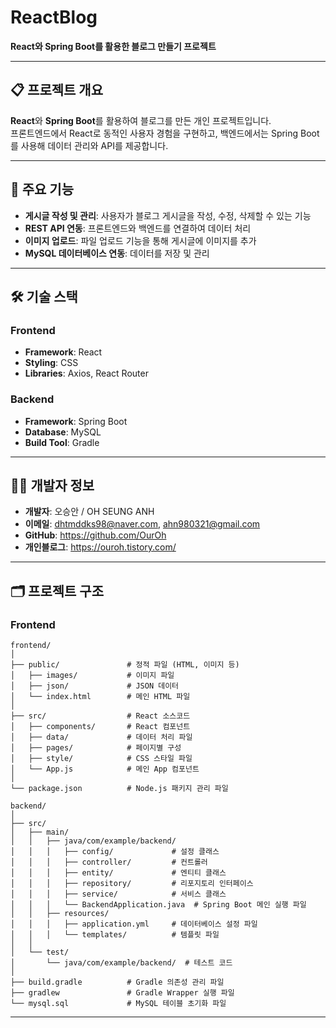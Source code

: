 # ReactBlog  
**React와 Spring Boot를 활용한 블로그 만들기 프로젝트**  

---

## 📋 프로젝트 개요  
**React**와 **Spring Boot**를 활용하여 블로그를 만든 개인 프로젝트입니다.  
프론트엔드에서 React로 동적인 사용자 경험을 구현하고, 백엔드에서는 Spring Boot를 사용해 데이터 관리와 API를 제공합니다.

---

## 🚀 주요 기능  
- **게시글 작성 및 관리**: 사용자가 블로그 게시글을 작성, 수정, 삭제할 수 있는 기능  
- **REST API 연동**: 프론트엔드와 백엔드를 연결하여 데이터 처리  
- **이미지 업로드**: 파일 업로드 기능을 통해 게시글에 이미지를 추가  
- **MySQL 데이터베이스 연동**: 데이터를 저장 및 관리  

---

## 🛠️ 기술 스택  

### **Frontend**  
- **Framework**: React  
- **Styling**: CSS  
- **Libraries**: Axios, React Router  

### **Backend**  
- **Framework**: Spring Boot  
- **Database**: MySQL  
- **Build Tool**: Gradle  

---

## 🧑‍💻 개발자 정보  
- **개발자**: 오승안 / OH SEUNG ANH 
- **이메일**: dhtmddks98@naver.com, ahn980321@gmail.com
- **GitHub**: https://github.com/OurOh
- **개인블로그**: https://ouroh.tistory.com/
  
---

## 🗂️ 프로젝트 구조  

### **Frontend**  
```plaintext
frontend/
│
├── public/               # 정적 파일 (HTML, 이미지 등)  
│   ├── images/           # 이미지 파일  
│   ├── json/             # JSON 데이터  
│   └── index.html        # 메인 HTML 파일  
│
├── src/                  # React 소스코드  
│   ├── components/       # React 컴포넌트  
│   ├── data/             # 데이터 처리 파일  
│   ├── pages/            # 페이지별 구성  
│   ├── style/            # CSS 스타일 파일  
│   └── App.js            # 메인 App 컴포넌트  
│
└── package.json          # Node.js 패키지 관리 파일  

backend/
│
├── src/  
│   ├── main/  
│   │   ├── java/com/example/backend/  
│   │   │   ├── config/             # 설정 클래스  
│   │   │   ├── controller/         # 컨트롤러  
│   │   │   ├── entity/             # 엔티티 클래스  
│   │   │   ├── repository/         # 리포지토리 인터페이스  
│   │   │   ├── service/            # 서비스 클래스  
│   │   │   └── BackendApplication.java  # Spring Boot 메인 실행 파일  
│   │   ├── resources/  
│   │   │   ├── application.yml     # 데이터베이스 설정 파일  
│   │   │   └── templates/          # 템플릿 파일  
│   │
│   └── test/  
│       └── java/com/example/backend/  # 테스트 코드  
│
├── build.gradle          # Gradle 의존성 관리 파일  
├── gradlew               # Gradle Wrapper 실행 파일  
└── mysql.sql             # MySQL 테이블 초기화 파일

```

---


